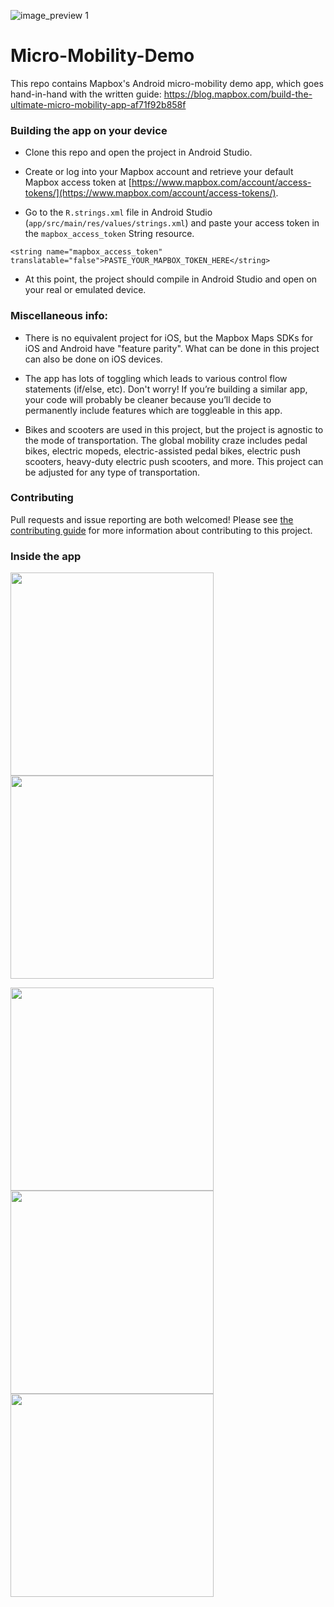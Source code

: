 ![image_preview 1](https://user-images.githubusercontent.com/4394910/53114566-e7fa8700-34f8-11e9-91a6-2e60e39501db.gif)


# Micro-Mobility-Demo

This repo contains Mapbox's Android micro-mobility demo app, which goes hand-in-hand with the written guide: https://blog.mapbox.com/build-the-ultimate-micro-mobility-app-af71f92b858f


### Building the app on your device

- Clone this repo and open the project in Android Studio.

- Create or log into your Mapbox account and retrieve your default Mapbox access token at [https://www.mapbox.com/account/access-tokens/](https://www.mapbox.com/account/access-tokens/).

- Go to the `R.strings.xml` file in Android Studio (`app/src/main/res/values/strings.xml`) and paste your access token in the `mapbox_access_token` String resource.

```<string name="mapbox_access_token" translatable="false">PASTE_YOUR_MAPBOX_TOKEN_HERE</string>```

- At this point, the project should compile in Android Studio and open on your real or emulated device.

### Miscellaneous info:

- There is no equivalent project for iOS, but the Mapbox Maps SDKs for iOS and Android have "feature parity". What can be done in this project can also be done on iOS devices.

- The app has lots of toggling which leads to various control flow statements (if/else, etc). Don't worry! If you’re building a similar app, your code will probably be cleaner because you’ll decide to permanently include features which are toggleable in this app.

- Bikes and scooters are used in this project, but the project is agnostic to the mode of transportation. The global mobility craze includes pedal bikes, electric mopeds, electric-assisted pedal bikes, electric push scooters, heavy-duty electric push scooters, and more. This project can be adjusted for any type of transportation.


### Contributing

Pull requests and issue reporting are both welcomed! Please see [the contributing guide](https://github.com/mapbox/Micro-Mobility-Demo/blob/master/CONTRIBUTING.md) for more information about contributing to this project.


### Inside the app

<img src="https://user-images.githubusercontent.com/4394910/53115066-1331a600-34fa-11e9-93d8-c7825849bf2a.gif" width="325"/> <img src="https://user-images.githubusercontent.com/4394910/53114927-cea60a80-34f9-11e9-9d5e-cd7156593a77.gif" width="325"/> 

<img src="https://user-images.githubusercontent.com/4394910/53114928-cea60a80-34f9-11e9-94c6-01af0a9c1e32.gif" width="325"/> <img src="https://user-images.githubusercontent.com/4394910/53114930-cea60a80-34f9-11e9-99d7-6504d6a464bb.gif" width="325"/> 
<img src="https://user-images.githubusercontent.com/4394910/53114932-cf3ea100-34f9-11e9-95d9-3e6755703233.gif" width="325"/> 
